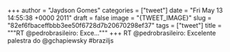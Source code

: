 
+++
author = "Jaydson Gomes"
categories = ["tweet"]
date = "Fri May 13 14:55:38 +0000 2011"
draft = false
image = "{TWEET_IMAGE}"
slug = "82ef6fbaceffbbb3ee50f6728d7b20670298ef37"
tags = ["tweet"]
title = """RT @pedrobrasileiro: Exce..."""
+++
RT @pedrobrasileiro: Excelente palestra do @gchapiewsky #braziljs
